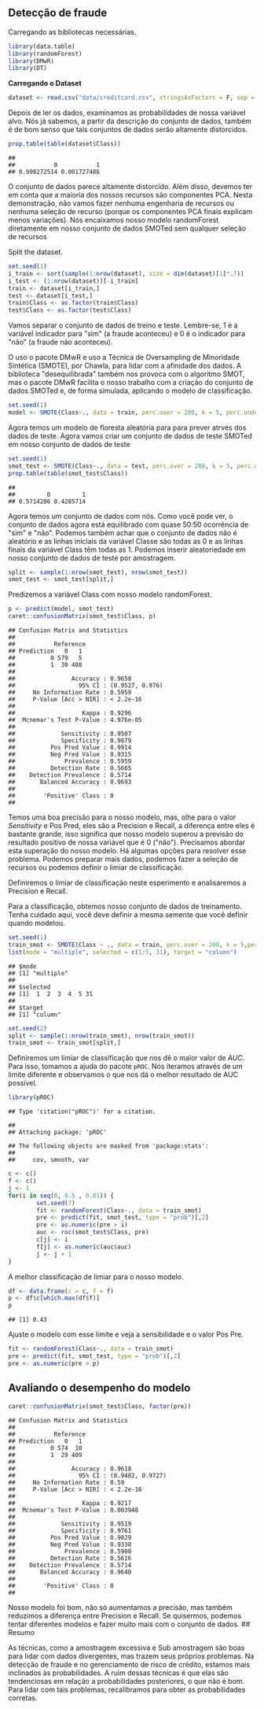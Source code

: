 Detecção de fraude
------------------

Carregando as bibliotecas necessárias.

``` r
library(data.table)
library(randomForest)
library(DMwR)
library(DT)
```

**Carregando o Dataset**

``` r
dataset <- read.csv("data/creditcard.csv", stringsAsFactors = F, sep = ",", header =T)
```

Depois de ler os dados, examinamos as probabilidades de nossa variável alvo. Nós já sabemos, a partir da descrição do conjunto de dados, também é de bom senso que tais conjuntos de dados serão altamente distorcidos.

``` r
prop.table(table(dataset$Class))
```

    ## 
    ##           0           1 
    ## 0.998272514 0.001727486

O conjunto de dados parece altamente distorcido. Além disso, devemos ter em conta que a maioria dos nossos recursos são componentes PCA. Nesta demonstração, não vamos fazer nenhuma engenharia de recursos ou nenhuma seleção de recurso (porque os componentes PCA finais explicam menos variações). Nós encaixamos nosso modelo randomForest diretamente em nosso conjunto de dados SMOTed sem qualquer seleção de recursos

Split the dataset.

``` r
set.seed(1)
i_train <- sort(sample(1:nrow(dataset), size = dim(dataset)[1]*.7))
i_test <- (1:nrow(dataset))[-i_train]
train <- dataset[i_train,]
test <- dataset[i_test,]
train$Class <- as.factor(train$Class)
test$Class <- as.factor(test$Class)
```

Vamos separar o conjunto de dados de treino e teste. Lembre-se, 1 é a variável indicador para "sim" (a fraude aconteceu) e 0 é o indicador para "não" (a fraude não aconteceu).

O uso o pacote DMwR e uso a Técnica de Oversampling de Minoridade Sintética (SMOTE), por Chawla, para lidar com a afinidade dos dados. A biblioteca "desequilibrada" também nos provoca com o algoritmo SMOT, mas o pacote DMwR facilita o nosso trabalho com a criação do conjunto de dados SMOTed e, de forma simulada, aplicando o modelo de classificação.

``` r
set.seed(1)
model <- SMOTE(Class~., data = train, perc.over = 200, k = 5, perc.under = 200, learner = "randomForest")
```

Agora temos um modelo de floresta aleatória para para prever atrvés dos dados de teste. Agora vamos criar um conjunto de dados de teste SMOTed em nosso conjunto de dados de teste

``` r
set.seed(1)
smot_test <- SMOTE(Class~., data = test, perc.over = 200, k = 5, perc.under = 200)
prop.table(table(smot_test$Class))
```

    ## 
    ##         0         1 
    ## 0.5714286 0.4285714

Agora temos um conjunto de dados com nós. Como você pode ver, o conjunto de dados agora está equilibrado com quase 50:50 ocorrência de "sim" e "não". Podemos também achar que o conjunto de dados não é aleatório e as linhas iniciais da variável Classe são todas as 0 e as linhas finais da variável Class têm todas as 1. Podemos inserir aleatoriedade em nosso conjunto de dados de teste por amostragem.

``` r
split <- sample(1:nrow(smot_test), nrow(smot_test))
smot_test <- smot_test[split,]
```

Predizemos a variável Class com nosso modelo randomForest.

``` r
p <- predict(model, smot_test)
caret::confusionMatrix(smot_test$Class, p)
```

    ## Confusion Matrix and Statistics
    ## 
    ##           Reference
    ## Prediction   0   1
    ##          0 579   5
    ##          1  30 408
    ##                                          
    ##                Accuracy : 0.9658         
    ##                  95% CI : (0.9527, 0.976)
    ##     No Information Rate : 0.5959         
    ##     P-Value [Acc > NIR] : < 2.2e-16      
    ##                                          
    ##                   Kappa : 0.9296         
    ##  Mcnemar's Test P-Value : 4.976e-05      
    ##                                          
    ##             Sensitivity : 0.9507         
    ##             Specificity : 0.9879         
    ##          Pos Pred Value : 0.9914         
    ##          Neg Pred Value : 0.9315         
    ##              Prevalence : 0.5959         
    ##          Detection Rate : 0.5665         
    ##    Detection Prevalence : 0.5714         
    ##       Balanced Accuracy : 0.9693         
    ##                                          
    ##        'Positive' Class : 0              
    ## 

Temos uma boa precisão para o nosso modelo, mas, olhe para o valor *Sensitivity* e Pos Pred, eles são a Precision e Recall, a diferença entre eles é bastante grande, isso significa que nosso modelo superou a previsão do resultado positivo de nossa variável que é 0 ("não"). Precisamos abordar esta superação do nosso modelo. Há algumas opções para resolver esse problema. Podemos preparar mais dados, podemos fazer a seleção de recursos ou podemos definir o limiar de classificação.

Definiremos o limiar de classificação neste esperimento e analisaremos a Precision e Recall.

Para a classificação, obtemos nosso conjunto de dados de treinamento. Tenha cuidado aqui, você deve definir a mesma semente que você definir quando modelou.

``` r
set.seed(1)
train_smot <- SMOTE(Class ~ ., data = train, perc.over = 200, k = 5,perc.under = 200)
list(mode = "multiple", selected = c(1:5, 31), target = "column")
```

    ## $mode
    ## [1] "multiple"
    ## 
    ## $selected
    ## [1]  1  2  3  4  5 31
    ## 
    ## $target
    ## [1] "column"

``` r
set.seed(2)
split <- sample(1:nrow(train_smot), nrow(train_smot))
train_smot <- train_smot[split,]
```

Definiremos um limiar de classificação que nos dê o maior valor de *AUC*. Para isso, tomamos a ajuda do pacote `pROC`. Nós iteramos através de um limite diferente e observamos o que nos dá o melhor resultado de AUC possível.

``` r
library(pROC)
```

    ## Type 'citation("pROC")' for a citation.

    ## 
    ## Attaching package: 'pROC'

    ## The following objects are masked from 'package:stats':
    ## 
    ##     cov, smooth, var

``` r
c <- c()
f <- c()
j <- 1
for(i in seq(0, 0.5 , 0.01)) {
        set.seed(7)
        fit <- randomForest(Class~., data = train_smot)
        pre <- predict(fit, smot_test, type = "prob")[,2]
        pre <- as.numeric(pre > i)
        auc <- roc(smot_test$Class, pre)
        c[j] <- i
        f[j] <- as.numeric(auc$auc)
        j <- j + 1
}
```

A melhor classificação de limiar para o nosso modelo.

``` r
df <- data.frame(c = c, f = f)
p <- df$c[which.max(df$f)]
p
```

    ## [1] 0.43

Ajuste o modelo com esse limite e veja a sensibilidade e o valor Pos Pre.

``` r
fit <- randomForest(Class~., data = train_smot)
pre <- predict(fit, smot_test, type = "prob")[,2]
pre <- as.numeric(pre > p)
```

Avaliando o desempenho do modelo
--------------------------------

``` r
caret::confusionMatrix(smot_test$Class, factor(pre))
```

    ## Confusion Matrix and Statistics
    ## 
    ##           Reference
    ## Prediction   0   1
    ##          0 574  10
    ##          1  29 409
    ##                                           
    ##                Accuracy : 0.9618          
    ##                  95% CI : (0.9482, 0.9727)
    ##     No Information Rate : 0.59            
    ##     P-Value [Acc > NIR] : < 2.2e-16       
    ##                                           
    ##                   Kappa : 0.9217          
    ##  Mcnemar's Test P-Value : 0.003948        
    ##                                           
    ##             Sensitivity : 0.9519          
    ##             Specificity : 0.9761          
    ##          Pos Pred Value : 0.9829          
    ##          Neg Pred Value : 0.9338          
    ##              Prevalence : 0.5900          
    ##          Detection Rate : 0.5616          
    ##    Detection Prevalence : 0.5714          
    ##       Balanced Accuracy : 0.9640          
    ##                                           
    ##        'Positive' Class : 0               
    ## 

Nosso modelo foi bom, não só aumentamos a precisão, mas também reduzimos a diferença entre Precision e Recall. Se quisermos, podemos tentar diferentes modelos e fazer muito mais com o conjunto de dados.
\#\# Resumo

As técnicas, como a amostragem excessiva e Sub amostragem são boas para lidar com dados divergentes, mas trazem seus próprios problemas. Na detecção de fraude e no gerenciamento de risco de crédito, estamos mais inclinados às probabilidades. A ruim dessas técnicas é que elas são tendenciosas em relação a probabilidades posteriores, o que não é bom. Para lidar com tais problemas, recalibramos para obter as probabilidades corretas.
